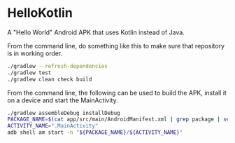 # HelloKotlin

A "Hello World" Android APK that uses Kotlin instead of Java.

From the command line, do something like this to make sure that repository is in working order.

```sh
./gradlew --refresh-dependencies
./gradlew test
./gradlew clean check build
```

From the command line, the following can be used to build the APK, install it on a device and start the MainActivity.

```sh
./gradlew assembleDebug installDebug
PACKAGE_NAME=$(cat app/src/main/AndroidManifest.xml | grep package | sed 's/">.*$//' | sed 's/^.*"//')
ACTIVITY_NAME=".MainActivity"
adb shell am start -n "${PACKAGE_NAME}/${ACTIVITY_NAME}"
```

